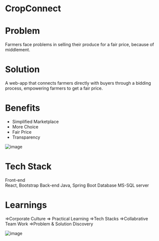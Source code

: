 # CropConnect

# Problem
Farmers face problems in selling their produce for a fair price, because of middlement.

# Solution
A web-app that connects farmers directly with buyers through a bidding process, empowering farmers to get a fair price.

# Benefits
* Simplified Marketplace
* More Choice
* Fair Price
* Transparency

![image](https://github.com/user-attachments/assets/3664441f-cb67-43a3-96ac-a9b10c12a6ed)

# Tech Stack
Front-end  
React, Bootstrap
Back-end 
Java, Spring Boot
Database 
MS-SQL server 


# Learnings
=>Corporate Culture
=> Practical Learning
=>Tech Stacks
=>Collabrative Team Work
=>Problem & Solution Discovery

![image](https://github.com/user-attachments/assets/9270ce37-c94f-440d-a680-662a642c3d6e)








